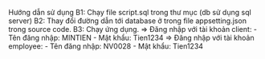 Hướng dẫn sử dụng
B1: Chạy file script.sql trong thư mục (db sử dụng sql server)
B2: Thay đổi đường dẫn tới database ở trong file appsetting.json trong source code.
B3: Chạy ứng dụng.
  => Đăng nhập với tài khoản client: 
    - Tên đăng nhập: MINTIEN
    - Mật khẩu: Tien1234
  => Đăng nhập với tài khoản employee:
    - Tên đăng nhập: NV0028
    - Mật khẩu: Tien1234
